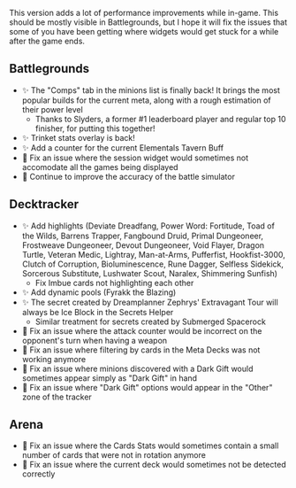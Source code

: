This version adds a lot of performance improvements while in-game. This should be mostly visible in Battlegrounds, but I hope it will fix the issues that some of you have been getting where widgets would get stuck for a while after the game ends.

## Battlegrounds

-   ✨ The "Comps" tab in the minions list is finally back! It brings the most popular builds for the current meta, along with a rough estimation of their power level
    -   Thanks to Slyders, a former #1 leaderboard player and regular top 10 finisher, for putting this together!
-   ✨ Trinket stats overlay is back!
-   ✨ Add a counter for the current Elementals Tavern Buff
-   🐞 Fix an issue where the session widget would sometimes not accomodate all the games being displayed
-   🐞 Continue to improve the accuracy of the battle simulator

## Decktracker

-   ✨ Add highlights (Deviate Dreadfang, Power Word: Fortitude, Toad of the Wilds, Barrens Trapper, Fangbound Druid, Primal Dungeoneer, Frostweave Dungeoneer, Devout Dungeoneer, Void Flayer, Dragon Turtle, Veteran Medic, Lightray, Man-at-Arms, Pufferfist, Hookfist-3000, Clutch of Corruption, Bioluminescence, Rune Dagger, Selfless Sidekick, Sorcerous Substitute, Lushwater Scout, Naralex, Shimmering Sunfish)
    -   Fix Imbue cards not highlighting each other
-   ✨ Add dynamic pools (Fyrakk the Blazing)
-   ✨ The secret created by Dreamplanner Zephrys' Extravagant Tour will always be Ice Block in the Secrets Helper
    -   Similar treatment for secrets created by Submerged Spacerock
-   🐞 Fix an issue where the attack counter would be incorrect on the opponent's turn when having a weapon
-   🐞 Fix an issue where filtering by cards in the Meta Decks was not working anymore
-   🐞 Fix an issue where minions discovered with a Dark Gift would sometimes appear simply as "Dark Gift" in hand
-   🐞 Fix an issue where "Dark Gift" options would appear in the "Other" zone of the tracker

## Arena

-   🐞 Fix an issue where the Cards Stats would sometimes contain a small number of cards that were not in rotation anymore
-   🐞 Fix an issue where the current deck would sometimes not be detected correctly
